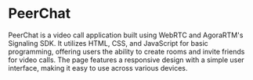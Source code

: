 # PeerChat

PeerChat is a video call application built using WebRTC and AgoraRTM's Signaling SDK.
It utilizes HTML, CSS, and JavaScript for basic programming, offering users the ability to create rooms and invite friends for video calls. The page features a responsive
design with a simple user interface, making it easy to use across various devices.

